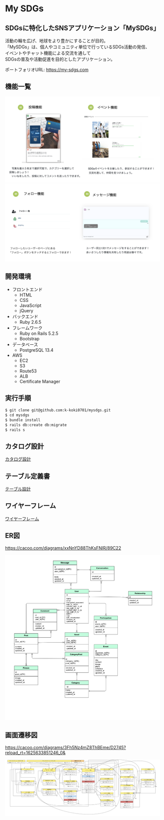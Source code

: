 # My SDGs

## SDGsに特化したSNSアプリケーション「MySDGs」

活動の輪を広げ、地球をより豊かにすることが目的。  
「MySDGs」は、個人やコミュニティ単位で行っているSDGs活動の発信、  
イベントやチャット機能による交流を通して  
SDGsの普及や活動促進を目的としたアプリケーション。

ポートフォリオURL: https://my-sdgs.com

## 機能一覧
![機能一覧](./public/images/event_planation1.png)
![機能一覧](./public/images/event_planation2.png)

## 開発環境
- フロントエンド  
  - HTML 
  - CSS
  - JavaScript  
  - jQuery 
- バックエンド  
  - Ruby 2.6.5
- フレームワーク
  - Ruby on Rails 5.2.5
  - Bootstrap
- データベース
  - PostgreSQL 13.4
- AWS
  - EC2
  - S3
  - Route53
  - ALB
  - Certificate Manager


## 実行手順
```
$ git clone git@github.com:k-koki0701/mysdgs.git
$ cd mysdgs
$ bundle install
$ rails db:create db:migrate
$ rails s
```

## カタログ設計
[カタログ設計](https://docs.google.com/spreadsheets/d/1oySW2Nz2i70vo-r9e2txt60AsfpP_8540Yi0X9nl7EU/edit#gid=0)


## テーブル定義書
[テーブル設計](https://docs.google.com/spreadsheets/d/1BFjRJ47gy3dDUI-fFFkGn-aHVryIuJbY8auF9DyFogo/edit#gid=0)


## ワイヤーフレーム
[ワイヤーフレーム](https://cacoo.com/diagrams/x5PAQCQ8hnQ6L8zj/1D8B5)


## ER図
https://cacoo.com/diagrams/xxNnYD88ThKsFNIR/89C22

![ER図](./public/images/Entity_Relationship_Diagram.png)


## 画面遷移図
https://cacoo.com/diagrams/3Fh5Nz4mZ8ThBEme/D2745?reload_rt=1625633851246_0&

![画面遷移図](./public/images/Screen_transition_diagram.png)
